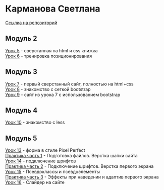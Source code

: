# Карманова Светлана  
[Ссылка на репозиторий](https://github.com/sskarmanova/sskarmanova.github.io/)  
## Модуль 2  
[Урок 5](https://sskarmanova.github.io/lesson-5/) - сверстанная на html и css книжка  
[Урок 6](https://sskarmanova.github.io/lesson-6/) - тренировка позиционирования  
## Модуль 3  
[Урок 7](https://sskarmanova.github.io/lesson-7/) - первый сверстанный сайт, полностью на html+css  
[Урок 8](https://sskarmanova.github.io/lesson-8/) - знакомство с сеткой bootstrap  
[Урок 9](https://sskarmanova.github.io/lesson-9/) - сайт из урока 7 с использованием bootstrap  
## Модуль 4  
[Урок 10](https://github.com/sskarmanova/sskarmanova.github.io/tree/master/lesson-10/) - знакомство с less   
## Модуль 5
[Урок 13](https://sskarmanova.github.io/lesson-13/) - форма в стиле Pixel Perfect  
[Практика часть 1](https://sskarmanova.github.io/lesson-p1/) - Подготовка файлов. Верстка шапки сайта  
[Урок 14](https://sskarmanova.github.io/lesson-14/) - подключение шрифтов   
[Практика часть 2](https://sskarmanova.github.io/lesson-p2/) - Подключение шрифтов. Верстка первого экрана  
[Урок 15](https://sskarmanova.github.io/lesson-15/) - Псевдоклассы и псевдоэлементы    
[Практика часть 3](https://sskarmanova.github.io/lesson-p3/) - Эффекты при наведении и адаптив первого экрана      
[Урок 16](https://sskarmanova.github.io/lesson-16/) - Слайдер на сайте   
   
